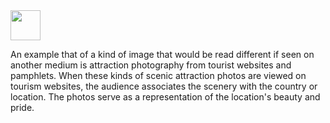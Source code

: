 
<img src="https://i.pinimg.com/originals/ce/da/ed/cedaed522ddc1eb41649c844980b4487.jpg" width="48">

<p>An example that of a kind of image that would be read different if seen on another medium is attraction photography from tourist websites and pamphlets. When these kinds of scenic attraction photos are viewed on tourism websites, the audience associates the scenery with the country or location. The photos serve as a representation of the location's beauty and pride.  </p>
